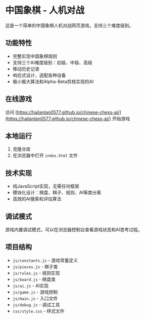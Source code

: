 # 中国象棋 - 人机对战

这是一个简单的中国象棋人机对战网页游戏，支持三个难度级别。

## 功能特性

- 完整实现中国象棋规则
- 支持三个AI难度级别：初级、中级、高级
- 移动历史记录
- 响应式设计，适配各种设备
- 极小极大算法和Alpha-Beta剪枝实现的AI

## 在线游戏

访问 [https://hailanlan0577.github.io/chinese-chess-ai/](https://hailanlan0577.github.io/chinese-chess-ai/) 开始游戏

## 本地运行

1. 克隆仓库
2. 在浏览器中打开 `index.html` 文件

## 技术实现

- 纯JavaScript实现，无需任何框架
- 模块化设计：棋盘、棋子、规则、AI等类分离
- 高效的AI搜索和评估算法

## 调试模式

游戏内置调试模式，可以在浏览器控制台查看游戏状态和AI思考过程。

## 项目结构

- `js/constants.js` - 游戏常量定义
- `js/pieces.js` - 棋子类
- `js/rules.js` - 规则实现
- `js/board.js` - 棋盘类
- `js/ai.js` - AI实现
- `js/game.js` - 游戏控制
- `js/main.js` - 入口文件
- `js/debug.js` - 调试工具
- `css/style.css` - 样式文件
